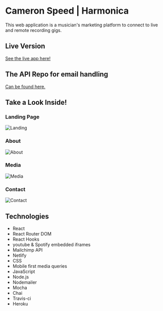 # Cameron Speed | Harmonica
This web application is a musician's marketing platform to connect to live and remote recording gigs.


## Live Version
[See the live app here!](https://www.cameronspeed.com)

## The API Repo for email handling
[Can be found here.](https://github.com/amyspeed/Cameron-API)

## Take a Look Inside!

### Landing Page

![Landing]()


### About

![About]()

### Media

![Media]()

### Contact

![Contact]()

## Technologies

* React
* React Router DOM
* React Hooks
* youtube & Spotify embedded iframes
* Mailchimp API
* Netlify
* CSS
* Mobile first media queries
* JavaScript
* Node.js
* Nodemailer
* Mocha
* Chai
* Travis-ci
* Heroku